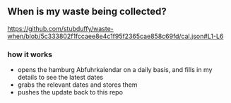 ## When is my waste being collected?
  https://github.com/stubduffy/waste-when/blob/5c333802f1fccaee8e4c1f95f2365cae858c69fd/cal.json#L1-L6
  
  ### how it works
  - opens the hamburg Abfuhrkalendar on a daily basis, and fills in my details to see the latest dates
  - grabs the relevant dates and stores them
  - pushes the update back to this repo
  

